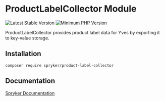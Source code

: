 # ProductLabelCollector Module
[![Latest Stable Version](https://poser.pugx.org/spryker/product-label-collector/v/stable.svg)](https://packagist.org/packages/spryker/product-label-collector)
[![Minimum PHP Version](https://img.shields.io/badge/php-%3E%3D%208.0-8892BF.svg)](https://php.net/)

ProductLabelCollector provides product label data for Yves by exporting it to key-value storage.

## Installation

```
composer require spryker/product-label-collector
```

## Documentation

[Spryker Documentation](https://docs.spryker.com)
